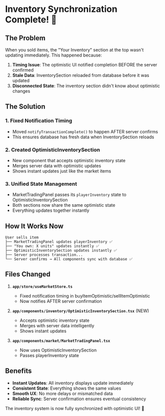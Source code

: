 # Inventory Synchronization Complete! 🔄

## The Problem

When you sold items, the "Your Inventory" section at the top wasn't updating immediately. This happened because:

1. **Timing Issue**: The optimistic UI notified completion BEFORE the server confirmed
2. **Stale Data**: InventorySection reloaded from database before it was updated
3. **Disconnected State**: The inventory section didn't know about optimistic changes

## The Solution

### 1. Fixed Notification Timing
- Moved `notifyTransactionComplete()` to happen AFTER server confirms
- This ensures database has fresh data when InventorySection reloads

### 2. Created OptimisticInventorySection
- New component that accepts optimistic inventory state
- Merges server data with optimistic updates
- Shows instant updates just like the market items

### 3. Unified State Management
- MarketTradingPanel passes its `playerInventory` state to OptimisticInventorySection
- Both sections now share the same optimistic state
- Everything updates together instantly

## How It Works Now

```
User sells item
├── MarketTradingPanel updates playerInventory ✅
├── "You own: X units" updates instantly ✅
├── OptimisticInventorySection updates instantly ✅
├── Server processes transaction...
└── Server confirms → All components sync with database ✅
```

## Files Changed

1. **`app/store/useMarketStore.ts`**
   - Fixed notification timing in buyItemOptimistic/sellItemOptimistic
   - Now notifies AFTER server confirmation

2. **`app/components/inventory/OptimisticInventorySection.tsx`** (NEW)
   - Accepts optimistic inventory state
   - Merges with server data intelligently
   - Shows instant updates

3. **`app/components/market/MarketTradingPanel.tsx`**
   - Now uses OptimisticInventorySection
   - Passes playerInventory state

## Benefits

- **Instant Updates**: All inventory displays update immediately
- **Consistent State**: Everything shows the same values
- **Smooth UX**: No more delays or mismatched data
- **Reliable Sync**: Server confirmation ensures eventual consistency

The inventory system is now fully synchronized with optimistic UI! 🎉